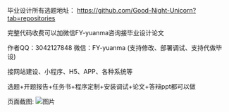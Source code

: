 毕业设计所有选题地址： https://github.com/Good-Night-Unicorn?tab=repositories

完整代码收费可以加微信FY-yuanma咨询接毕业设计论文

作者QQ：3042127848 微信：FY-yuanma (支持修改、部署调试、支持代做毕设)

接网站建设、小程序、H5、APP、各种系统等

选题+开题报告+任务书+程序定制+安装调试+论文+答辩ppt都可以做

页面截图: 
![图片](https://github.com/Good-Night-Unicorn/SSM_Fruit-mall-management-system/assets/84435241/8acaebf7-e64e-42a9-81b9-bd86d787a768)
